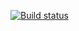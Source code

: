 [![Build status](https://ci.appveyor.com/api/projects/status/umc2h4fovq44w71j?svg=true)](https://ci.appveyor.com/project/AnutaSt/ajs-hw-oop)